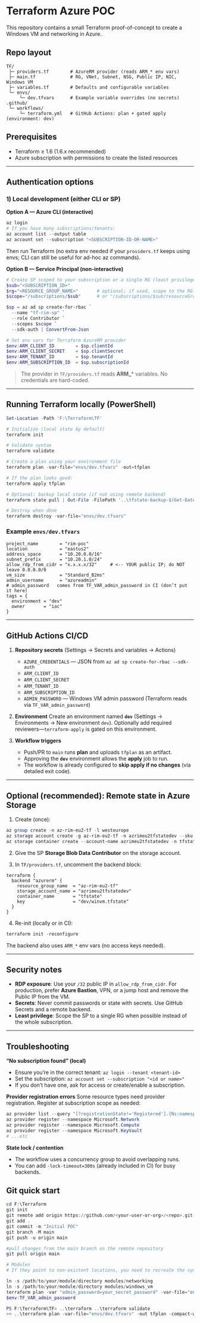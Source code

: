 
# Terraform Azure POC

This repository contains a small Terraform proof-of-concept to create a Windows VM and networking in Azure.

## Repo layout

```
TF/
 ├─ providers.tf        # AzureRM provider (reads ARM_* env vars)
 ├─ main.tf             # RG, VNet, Subnet, NSG, Public IP, NIC, Windows VM
 ├─ variables.tf        # Defaults and configurable variables
 └─ envs/
     └─ dev.tfvars      # Example variable overrides (no secrets)
.github/
 └─ workflows/
     └─ terraform.yml   # GitHub Actions: plan + gated apply (environment: dev)
```

## Prerequisites

* Terraform ≥ 1.6 (1.6.x recommended)
* Azure subscription with permissions to create the listed resources

---

## Authentication options

### 1) Local development (either CLI or SP)

**Option A — Azure CLI (interactive)**

```powershell
az login
# If you have many subscriptions/tenants:
az account list --output table
az account set --subscription "<SUBSCRIPTION-ID-OR-NAME>"
```

Then run Terraform (no extra env needed if your `providers.tf` keeps using envs; CLI can still be useful for ad-hoc az commands).

**Option B — Service Principal (non-interactive)**

```powershell
# Create SP scoped to your subscription or a single RG (least privilege recommended)
$sub="<SUBSCRIPTION_ID>"
$rg="<RESOURCE_GROUP_NAME>"       # optional; if used, scope to the RG
$scope="/subscriptions/$sub"      # or "/subscriptions/$sub/resourceGroups/$rg"

$sp = az ad sp create-for-rbac `
  --name "tf-rim-sp" `
  --role Contributor `
  --scopes $scope `
  --sdk-auth | ConvertFrom-Json

# Set env vars for Terraform AzureRM provider
$env:ARM_CLIENT_ID        = $sp.clientId
$env:ARM_CLIENT_SECRET    = $sp.clientSecret
$env:ARM_TENANT_ID        = $sp.tenantId
$env:ARM_SUBSCRIPTION_ID  = $sp.subscriptionId
```

> The provider in `TF/providers.tf` reads **ARM_*** variables. No credentials are hard-coded.

---

## Running Terraform locally (PowerShell)

```powershell
Set-Location -Path 'F:\Terraform\TF'

# Initialize (local state by default)
terraform init

# Validate syntax
terraform validate

# Create a plan using your environment file
terraform plan -var-file="envs/dev.tfvars" -out=tfplan

# If the plan looks good:
terraform apply tfplan

# Optional: backup local state (if not using remote backend)
terraform state pull | Out-File -FilePath '..\tfstate-backup-$(Get-Date -Format "yyyy-MM-ddTHH-mm-ssZ").tfstate' -Encoding utf8

# Destroy when done
terraform destroy -var-file="envs/dev.tfvars"
```

### Example `envs/dev.tfvars`

```hcl
project_name        = "rim-poc"
location            = "eastus2"
address_space       = "10.20.0.0/16"
subnet_prefix       = "10.20.1.0/24"
allow_rdp_from_cidr = "x.x.x.x/32"     # <-- YOUR public IP; do NOT leave 0.0.0.0/0
vm_size             = "Standard_B2ms"
admin_username      = "azureadmin"
# admin_password   comes from TF_VAR_admin_password in CI (don’t put it here)
tags = {
  environment = "dev"
  owner       = "iac"
}
```

---

## GitHub Actions CI/CD

1. **Repository secrets** (Settings → Secrets and variables → Actions)

   * `AZURE_CREDENTIALS` — JSON from `az ad sp create-for-rbac --sdk-auth`
   * `ARM_CLIENT_ID`
   * `ARM_CLIENT_SECRET`
   * `ARM_TENANT_ID`
   * `ARM_SUBSCRIPTION_ID`
   * `ADMIN_PASSWORD` — Windows VM admin password (Terraform reads via `TF_VAR_admin_password`)

2. **Environment**
   Create an environment named **`dev`** (Settings → Environments → New environment `dev`).
   Optionally add required reviewers—`terraform-apply` is gated on this environment.

3. **Workflow triggers**

   * Push/PR to `main` runs **plan** and uploads `tfplan` as an artifact.
   * Approving the **`dev`** environment allows the **apply** job to run.
   * The workflow is already configured to **skip apply if no changes** (via detailed exit code).

---

## Optional (recommended): Remote state in Azure Storage

1. Create (once):

```powershell
az group create -n az-rim-eu2-tf -l westeurope
az storage account create -g az-rim-eu2-tf -n azrimeu2tfstatedev --sku Standard_LRS --kind StorageV2
az storage container create --account-name azrimeu2tfstatedev -n tfstate
```

2. Give the SP **Storage Blob Data Contributor** on the storage account.

3. In `TF/providers.tf`, uncomment the backend block:

```hcl
terraform {
  backend "azurerm" {
    resource_group_name  = "az-rim-eu2-tf"
    storage_account_name = "azrimeu2tfstatedev"
    container_name       = "tfstate"
    key                  = "dev/winvm.tfstate"
  }
}
```

4. Re-init (locally or in CI):

```powershell
terraform init -reconfigure
```

The backend also uses `ARM_*` env vars (no access keys needed).

---

## Security notes

* **RDP exposure**: Use your `/32` public IP in `allow_rdp_from_cidr`. For production, prefer **Azure Bastion**, VPN, or a jump host and remove the Public IP from the VM.
* **Secrets**: Never commit passwords or state with secrets. Use GitHub Secrets and a remote backend.
* **Least privilege**: Scope the SP to a single RG when possible instead of the whole subscription.

---

## Troubleshooting

**“No subscription found” (local)**

* Ensure you’re in the correct tenant: `az login --tenant <tenant-id>`
* Set the subscription: `az account set --subscription "<id or name>"`
* If you don’t have one, ask for access or create/enable a subscription.

**Provider registration errors**
Some resource types need provider registration. Register at subscription scope as needed:

```powershell
az provider list --query "[?registrationState!='Registered'].{Ns:namespace,State:registrationState}" -o table
az provider register --namespace Microsoft.Network
az provider register --namespace Microsoft.Compute
az provider register --namespace Microsoft.KeyVault
# ...etc
```

**State lock / contention**

* The workflow uses a concurrency group to avoid overlapping runs.
* You can add `-lock-timeout=300s` (already included in CI) for busy backends.

## Git quick start

```powershell
cd F:\Terraform
git init
git remote add origin https://github.com/<your-user-or-org>/<repo>.git
git add .
git commit -m "Initial POC"
git branch -M main
git push -u origin main

#pull changes from the main branch on the remote repository
git pull origin main

# Modules
# If they point to non-existent locations, you need to recreate the symlink or directly place the module files in the modules/ directory.

ln -s /path/to/your/module/directory modules/networking
ln -s /path/to/your/module/directory modules/windows_vm
terraform plan -var "admin_password=your_secret_password" -var-file="envs/dev.tfvars"
$env:TF_VAR_admin_password

PS F:\Terraform\TF> ..\terraform ..\terraform validate
>> ..\terraform plan -var-file="envs/dev.tfvars" -out tfplan -compact-warnings